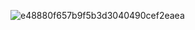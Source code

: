 ![e48880f657b9f5b3d3040490cef2eaea](https://github.com/user-attachments/assets/497e9c7e-1012-4bf7-9597-664b76551dd7)

<!--
**mad0kam/mad0kam** is a ✨ _special_ ✨ repository because its `README.md` (this file) appears on your GitHub profile.

Here are some ideas to get you started:

- 🔭 I’m currently working on ...
- 🌱 I’m currently learning ...
- 👯 I’m looking to collaborate on ...
- 🤔 I’m looking for help with ...
- 💬 Ask me about ...
- 📫 How to reach me: ...
- 😄 Pronouns: ...
- ⚡ Fun fact: ...
-->
